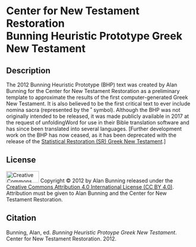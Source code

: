 <h1>Center for New Testament Restoration<br>Bunning Heuristic Prototype Greek New Testament</h1>

<h2>Description</h2>
The 2012 Bunning Heuristic Prototype (BHP) text was created by Alan Bunning for the Center for New Testament Restoration as a preliminary template to approximate the results of the first computer-generated Greek New Testament. It is also believed to be the first critical text to ever include nomina sacra (represented by the ˚ symbol). Although the BHP was not originally intended to be released, it was made publicly available in 2017 at the request of unfoldingWord for use in their Bible translation software and has since been translated into several languages. [Further development work on the BHP has now ceased, as it has been deprecated with the release of the <a href=https://github.com/Center-for-New-Testament-Restoration/SR>Statistical Restoration (SR) Greek New Testament</a>.]

<h2>License</h2>
<img alt='Creative Commons License' src="https://licensebuttons.net/l/by/4.0/88x31.png" width="88" height="31"/>
Copyright © 2012 by Alan Bunning released under the <a rel=license href=http://creativecommons.org/licenses/by/4.0/>Creative Commons Attribution 4.0 International License (CC BY 4.0)</a>. Attribution must be given to Alan Bunning and the Center for New Testament Restoration.

<h2>Citation</h2>
Bunning, Alan, ed. <i>Bunning Heuristic Protoype Greek New Testament</i>. Center for New Testament Restoration. 2012.
